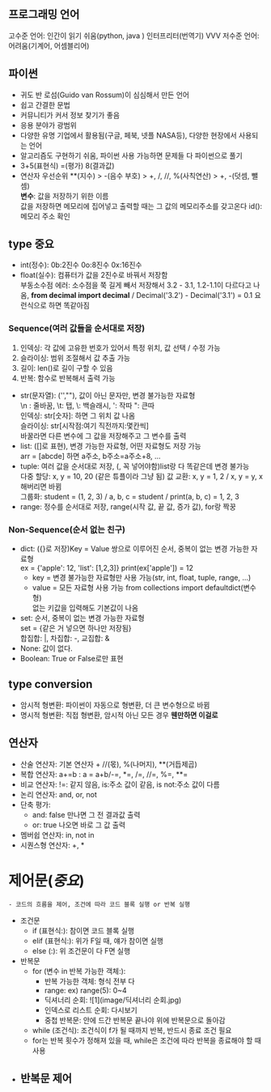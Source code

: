 ## 프로그래밍 언어
고수준 언어: 인간이 읽기 쉬움(python, java  )
인터프리터(번역기) VVV
저수준 언어: 어려움(기계어, 어셈블리어)
## 파이썬
- 귀도 반 로섬(Guido van Rossum)이 심심해서 만든 언어
- 쉽고 간결한 문법
- 커뮤니티가 커서 정보 찾기가 좋음
- 응용 분야가 광범위
- 다양한 유명 기업에서 활용됨(구글, 페북, 넷플 NASA등), 다양한 현장에서 사용되는 언어
- 알고리즘도 구현하기 쉬움, 파이썬 사용 가능하면 문제들 다 파이썬으로 풀기
- 3+5(표현식) =(평가) 8(결과값)
- 연산자 우선순위 **(지수) > -(음수 부호) > +, /, //, %(사칙연산) > +, -(덧셈, 뺄셈)  
**변수**: 값을 저장하기 위한 이름  
값을 저장하면 메모리에 집어넣고 출력할 때는 그 값의 메모리주소를 갖고온다
id(): 메모리 주소 확인
## type **중요**
- int(정수): 0b:2진수 0o:8진수 0x:16진수
- float(실수): 컴퓨터가 값을 2진수로 바꿔서 저장함  
부동소수점 에러: 소수점을 쭉 길게 빼서 저장해서 3.2 - 3.1, 1.2-1.1이 다르다고 나옴, **from decimal import decimal** / Decimal('3.2') - Decimal('3.1') = 0.1 요런식으로 하면 똑같아짐  
### Sequence(여러 값들을 순서대로 저장)
1. 인덱싱: 각 값에 고유한 번호가 있어서 특정 위치, 값 선택 / 수정 가능
2. 슬라이싱: 범위 조절해서 값 추출 가능
3. 길이: len()로 길이 구할 수 있음
4. 반복: 함수로 반복해서 출력 가능
- str(문자열): ('',""), 값이 아닌 문자만, 변경 불가능한 자료형  
\n : 줄바꿈, \t: 탭, \\: 백슬래시, \': 작따 \": 큰따  
인덱싱: str[숫자]: 하면 그 위치 값 나옴  
슬라이싱: str[시작점:여기 직전까지:몇칸씩]  
바꿀라면 다른 변수에 그 값을 저장해주고 그 변수를 출력
- list: ([]로 표현), 변경 가능한 자료형, 어떤 자료형도 저장 가능  
arr = [abcde] 하면 a주소, b주소=a주소+8, ...  
- tuple: 여러 값을 순서대로 저장, (, 꼭 넣어야함)list랑 다 똑같은데 변경 불가능  
다중 할당: x, y = 10, 20 (같은 튜플이라 그냥 됨)
값 교환: x, y = 1, 2 / x, y = y, x 해버리면 바뀜  
그룹화: student = (1, 2, 3) / a, b, c = student / print(a, b, c) = 1, 2, 3
- range: 정수를 순서대로 저장, range(시작 값, 끝 값, 증가 값), for랑 짝꿍
### Non-Sequence(순서 없는 친구)
- dict: ({}로 저장)Key = Value 쌍으로 이루어진 순서, 중복이 없는 변경 가능한 자료형  
ex = {'apple': 12, 'list': [1,2,3]}
    print(ex['apple']) = 12
    * key = 변경 불가능한 자료형만 사용 가능(str, int, float, tuple, range, ...)
    * value = 모든 자료형 사용 가능
from collections import defaultdict(변수형)  
없는 키값을 입력해도 기본값이 나옴
- set: 순서, 중복이 없는 변경 가능한 자료형  
    set = {같은 거 넣으면 하나만 저장됨}  
    합집합: |, 차집합: -, 교집합: &
- None: 값이 없다.
- Boolean: True or False로만 표현  
## type conversion
- 암시적 형변환: 파이썬이 자동으로 형변환, 더 큰 변수형으로 바뀜
- 명시적 형변환: 직접 형변환, 암시적 아닌 모든 경우 **웬만하면 이걸로**
## 연산자
- 산술 연산자: 기본 연산자 + //(몫), %(나머지), **(거듭제곱)
- 복합 연산자:
    a+=b : a = a+b/-=, *=, /=, //=, %=, **=
- 비교 연산자: !=: 같지 않음, is:주소 값이 같음, is not:주소 값이 다름
- 논리 연산자: and, or, not
- 단축 평가:
    * and: false 만나면 그 전 결과값 출력
    * or: true 나오면 바로 그 값 출력
- 멤버쉽 연산자: in, not in
- 시퀀스형 연산자: +, *
# 제어문(*중요*)
    - 코드의 흐름을 제어, 조건에 따라 코드 블록 실행 or 반복 실행
- 조건문
    - if (표현식:): 참이면 코드 블록 실행
    - elif (표현식:): 위가 F일 때, 얘가 참이면 실행
    - else (:): 위 조건문이 다 F면 실행
- 반복문
    - for (변수 in 반복 가능한 객체:): 
        - 반복 가능한 객체: 형식 전부 다
        - range: ex) range(5): 0~4
        - 딕셔너리 순회: ![1](image/딕셔너리 순회.jpg)
        - 인덱스로 리스트 순회: 다시보기
        - 중첩 반복문: 안에 드간 반복문 끝나야 위에 반복문으로 돌아감
    - while (조건식): 조건식이 f가 될 때까지 반복, 반드시 종료 조건 필요
    - for는 반복 횟수가 정해져 있을 때, while은 조건에 따라 반복을 종료해야 할 때 사용
- 반복문 제어
    - 